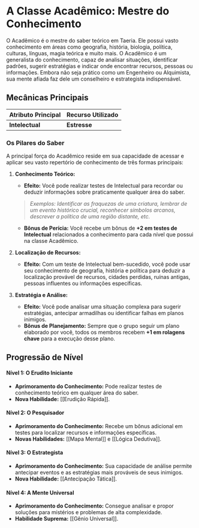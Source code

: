 # A Classe Acadêmico: Mestre do Conhecimento

O Acadêmico é o mestre do saber teórico em Taeria. Ele possui vasto conhecimento em áreas como geografia, história, biologia, política, culturas, línguas, magia teórica e muito mais. O Acadêmico é um generalista do conhecimento, capaz de analisar situações, identificar padrões, sugerir estratégias e indicar onde encontrar recursos, pessoas ou informações. Embora não seja prático como um Engenheiro ou Alquimista, sua mente afiada faz dele um conselheiro e estrategista indispensável.

## Mecânicas Principais

| Atributo Principal | Recurso Utilizado |
| :----------------- | :---------------- |
| **Intelectual** | **Estresse** |

### Os Pilares do Saber
A principal força do Acadêmico reside em sua capacidade de acessar e aplicar seu vasto repertório de conhecimento de três formas principais:

1.  **Conhecimento Teórico:**
    * **Efeito:** Você pode realizar testes de Intelectual para recordar ou deduzir informações sobre praticamente qualquer área do saber.
    > *Exemplos: Identificar as fraquezas de uma criatura, lembrar de um evento histórico crucial, reconhecer símbolos arcanos, descrever a política de uma região distante, etc.*
    * **Bônus de Perícia:** Você recebe um bônus de **+2 em testes de Intelectual** relacionados a conhecimento para cada nível que possui na classe Acadêmico.

2.  **Localização de Recursos:**
    * **Efeito:** Com um teste de Intelectual bem-sucedido, você pode usar seu conhecimento de geografia, história e política para deduzir a localização provável de recursos, cidades perdidas, ruínas antigas, pessoas influentes ou informações específicas.

3.  **Estratégia e Análise:**
    * **Efeito:** Você pode analisar uma situação complexa para sugerir estratégias, antecipar armadilhas ou identificar falhas em planos inimigos.
    * **Bônus de Planejamento:** Sempre que o grupo seguir um plano elaborado por você, todos os membros recebem **+1 em rolagens chave** para a execução desse plano.

## Progressão de Nível

#### Nível 1: O Erudito Iniciante
* **Aprimoramento do Conhecimento:** Pode realizar testes de conhecimento teórico em qualquer área do saber.
* **Nova Habilidade:** [[Erudição Rápida]].

#### Nível 2: O Pesquisador
* **Aprimoramento do Conhecimento:** Recebe um bônus adicional em testes para localizar recursos e informações específicas.
* **Novas Habilidades:** [[Mapa Mental]] e [[Lógica Dedutiva]].

#### Nível 3: O Estrategista
* **Aprimoramento do Conhecimento:** Sua capacidade de análise permite antecipar eventos e as estratégias mais prováveis de seus inimigos.
* **Nova Habilidade:** [[Antecipação Tática]].

#### Nível 4: A Mente Universal
* **Aprimoramento do Conhecimento:** Consegue analisar e propor soluções para mistérios e problemas de alta complexidade.
* **Habilidade Suprema:** [[Gênio Universal]].